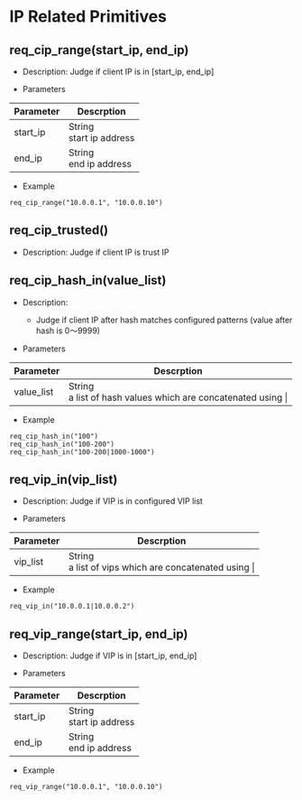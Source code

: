 # IP Related Primitives

## req_cip_range(start_ip, end_ip)
* Description: Judge if client IP is in [start_ip, end_ip]

* Parameters

| Parameter | Descrption |
| --------- | ---------- |
| start_ip| String<br>start ip address | 
| end_ip| String<br>end ip address | 

* Example

```
req_cip_range("10.0.0.1", "10.0.0.10")
```

## req_cip_trusted()
* Description: Judge if client IP is trust IP

## req_cip_hash_in(value_list)
* Description:
  - Judge if client IP after hash matches configured patterns (value after hash is 0～9999)

* Parameters

| Parameter | Descrption |
| --------- | ---------- |
| value_list | String<br>a list of hash values which are concatenated using &#124; |

* Example

```
req_cip_hash_in("100")
req_cip_hash_in("100-200")
req_cip_hash_in("100-200|1000-1000")
```

## req_vip_in(vip_list)
* Description: Judge if VIP is in configured VIP list

* Parameters

| Parameter | Descrption |
| --------- | ---------- |
| vip_list | String<br>a list of vips which are concatenated using &#124; |

* Example

```
req_vip_in("10.0.0.1|10.0.0.2")
```

## req_vip_range(start_ip, end_ip)
* Description: Judge if VIP is in [start_ip, end_ip]

* Parameters

| Parameter | Descrption |
| --------- | ---------- |
| start_ip| String<br>start ip address | 
| end_ip| String<br>end ip address | 

* Example

```
req_vip_range("10.0.0.1", "10.0.0.10")
```
